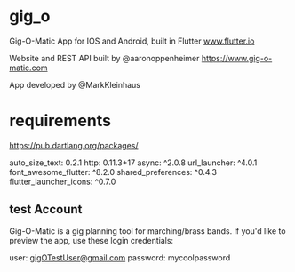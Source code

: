 # gig_o

Gig-O-Matic App for IOS and Android, built in Flutter
www.flutter.io

Website and REST API built by @aaronoppenheimer
https://www.gig-o-matic.com

App developed by @MarkKleinhaus

# requirements
https://pub.dartlang.org/packages/

auto_size_text: 0.2.1
http: 0.11.3+17
async: ^2.0.8
url_launcher: ^4.0.1
font_awesome_flutter: ^8.2.0
shared_preferences: ^0.4.3
flutter_launcher_icons: ^0.7.0

## test Account

Gig-O-Matic is a gig planning tool for marching/brass bands. If you'd like to preview the app, use these login credentials:

user: gigOTestUser@gmail.com
password: mycoolpassword

